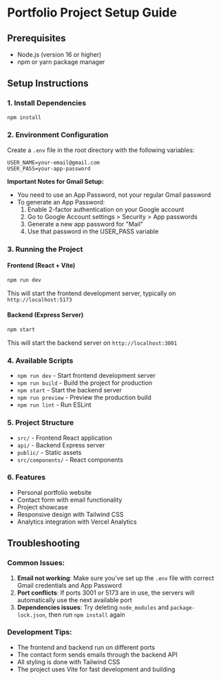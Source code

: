 # Portfolio Project Setup Guide

## Prerequisites
- Node.js (version 16 or higher)
- npm or yarn package manager

## Setup Instructions

### 1. Install Dependencies
```bash
npm install
```

### 2. Environment Configuration
Create a `.env` file in the root directory with the following variables:
```
USER_NAME=your-email@gmail.com
USER_PASS=your-app-password
```

**Important Notes for Gmail Setup:**
- You need to use an App Password, not your regular Gmail password
- To generate an App Password:
  1. Enable 2-factor authentication on your Google account
  2. Go to Google Account settings > Security > App passwords
  3. Generate a new app password for "Mail"
  4. Use that password in the USER_PASS variable

### 3. Running the Project

#### Frontend (React + Vite)
```bash
npm run dev
```
This will start the frontend development server, typically on `http://localhost:5173`

#### Backend (Express Server)
```bash
npm start
```
This will start the backend server on `http://localhost:3001`

### 4. Available Scripts
- `npm run dev` - Start frontend development server
- `npm run build` - Build the project for production
- `npm start` - Start the backend server
- `npm run preview` - Preview the production build
- `npm run lint` - Run ESLint

### 5. Project Structure
- `src/` - Frontend React application
- `api/` - Backend Express server
- `public/` - Static assets
- `src/components/` - React components

### 6. Features
- Personal portfolio website
- Contact form with email functionality
- Project showcase
- Responsive design with Tailwind CSS
- Analytics integration with Vercel Analytics

## Troubleshooting

### Common Issues:
1. **Email not working**: Make sure you've set up the `.env` file with correct Gmail credentials and App Password
2. **Port conflicts**: If ports 3001 or 5173 are in use, the servers will automatically use the next available port
3. **Dependencies issues**: Try deleting `node_modules` and `package-lock.json`, then run `npm install` again

### Development Tips:
- The frontend and backend run on different ports
- The contact form sends emails through the backend API
- All styling is done with Tailwind CSS
- The project uses Vite for fast development and building



